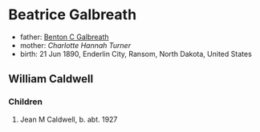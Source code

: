 # Beatrice Galbreath

- father: [Benton C Galbreath](galbreath-benton-c-1859.md)
- mother: *Charlotte Hannah Turner*
- birth: 21 Jun 1890, Enderlin City, Ransom, North Dakota, United States

## William Caldwell

### Children

1. Jean M Caldwell, b. abt. 1927
